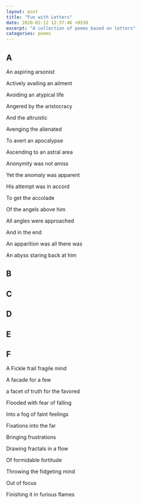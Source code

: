 ```yaml
---
layout: post
title: "Fun with Letters"
date: 2020-02-12 12:37:46 +0530
excerpt: "A collection of poems based on letters"
categories: poems
---
```


## A

An aspiring arsonist

Actively availing an ailment 

Avoiding an atypical life

Angered by the aristocracy

And the altruistic 

Avenging the alienated

To avert an apocalypse

Ascending to an astral area

Anonymity was not amiss

Yet the anomaly was apparent

His attempt was in accord

To get the accolade 

Of the angels above him

All angles were approached

And in the end

An apparition was all there was

An abyss staring back at him

## B
## C
## D
## E
## F

A Fickle frail fragile mind

A facade for a few

a facet of truth for the favored 

Flooded with fear of falling

Into a fog of faint feelings

Fixations into the far

Bringing frustrations

Drawing fractals in a flow 

Of formidable fortitude

Throwing the fidgeting mind

Out of focus

Finishing it in furious flames

